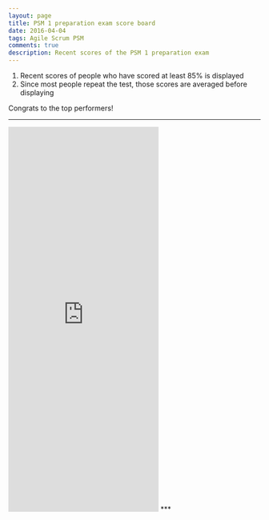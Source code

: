 ```yaml
---
layout: page
title: PSM 1 preparation exam score board
date: 2016-04-04
tags: Agile Scrum PSM
comments: true
description: Recent scores of the PSM 1 preparation exam
---
```

1. Recent scores of people who have scored at least 85% is displayed
2. Since most people repeat the test, those scores are averaged before displaying

Congrats to the top performers!


***
<iframe src="https://docs.google.com/spreadsheets/d/1rFyJVUCvf6AXhEaqo0vmd7H2pkm7CY2elRItgX5Kqwk/gviz/tq?tqx=out:html&gid=782476184&tq=SELECT%20F%2C%20G%2C%20H%20limit%2030" height="770" frameborder="0" marginheight="0" marginwidth="0">Loading...</iframe>
***
